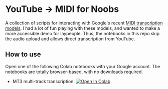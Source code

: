 # YouTube -> MIDI for Noobs

A collection of scripts for interacting with Google's recent [MIDI transcription models](https://github.com/magenta/mt3).
I had a lot of fun playing with these models, and wanted to make a more accessible demo for laypeople.
Thus, the notebooks in this repo skip the audio upload and allows direct transcription from YouTube.


## How to use
Open one of the following Colab notebooks with your Google account.  The notebooks are totally browser-based, with no downloads required.

* MT3 multi-track transcription: <a href="https://colab.research.google.com/github/mdnestor/yt-mt3/blob/master/MT3_for_noobs.ipynb" target="_parent"><img src="https://colab.research.google.com/assets/colab-badge.svg" alt="Open In Colab"/></a>
